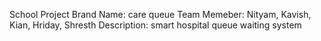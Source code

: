 School Project
Brand Name: care queue
Team Memeber: Nityam, Kavish, Kian, Hriday, Shresth
Description: smart hospital queue waiting system
